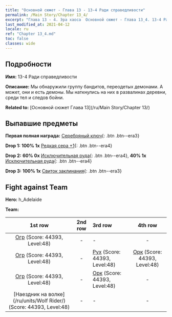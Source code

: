 ```yaml
---
title: "Основной сюжет - Глава 13 - 13-4 Ради справедливости"
permalink: /Main Story/Chapter 13_4/
excerpt: "Глава 13 - 4. Эра хаоса  Основной сюжет - Глава 13_4. 13-4 Ради справедливости"
last_modified_at: 2021-04-12
locale: ru
ref: "Chapter 13_4.md"
toc: false
classes: wide
---
```


## Подробности

 **Имя:** 13-4 Ради справедливости

 **Описание:** Мы обнаружили группу бандитов, переодетых демонами. А может, они и есть демоны. Мы наткнулись на них в развалинах деревни, среди тел и следов бойни.

 **Related to:** [Основной сюжет Глава 13](/ru/Main Story/Chapter 13/)

## Выпавшие предметы

 **Первая полная награда:** [Серебряный ключ](/ru/Items/con_693/){: .btn .btn--era3}

 **Drop 1:** **100% 1x** [Редкая сера +1](/ru/Items/mat_43/){: .btn .btn--era4}

 **Drop 2:** **60% 0x** [Исключительная руда](/ru/Items/mat_33/){: .btn .btn--era4}, **40% 1x** [Исключительная руда](/ru/Items/mat_33/){: .btn .btn--era4}

 **Drop 3:** **100% 1x** [Свиток заклинания](/ru/Items/con_694/){: .btn .btn--era3}


## Fight against Team
 **Hero:** h_Adelaide

 **Team:**


  | 1st row | 2nd row | 3rd row | 4th row |
  |:----:|:----:|:----|:----:|
  | [Огр](/ru/units/Ogre/) (Score: 44393, Level:48)  | - | - | - |
  | [Огр](/ru/units/Ogre/) (Score: 44393, Level:48)  | - | [Рух](/ru/units/Roc/) (Score: 44393, Level:48)  | [Орк](/ru/units/Orc/) (Score: 44393, Level:48)  |
  | [Огр](/ru/units/Ogre/) (Score: 44393, Level:48)  | - | [Орк](/ru/units/Orc/) (Score: 44393, Level:48)  | - |
  | [Наездник на волке](/ru/units/Wolf Rider/) (Score: 44393, Level:48)  | - | - | - |


